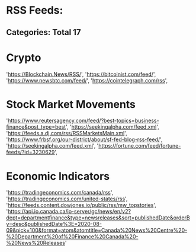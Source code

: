 # RSS Feeds:

## Categories: Total 17

# Crypto
'https://Blockchain.News/RSS/',
'https://bitcoinist.com/feed/',
'https://www.newsbtc.com/feed/',
'https://cointelegraph.com/rss',

# Stock Market Movements
'https://www.reutersagency.com/feed/?best-topics=business-finance&post_type=best',
'https://seekingalpha.com/feed.xml',
'https://feeds.a.dj.com/rss/RSSMarketsMain.xml',
'https://www.frbsf.org/our-district/about/sf-fed-blog-rss-feed/',
'https://seekingalpha.com/feed.xml',
'https://fortune.com/feed/fortune-feeds/?id=3230629',

# Economic Indicators
'https://tradingeconomics.com/canada/rss',
'https://tradingeconomics.com/united-states/rss',
'https://feeds.content.dowjones.io/public/rss/mw_topstories',
'https://api.io.canada.ca/io-server/gc/news/en/v2?dept=departmentfinance&type=newsreleases&sort=publishedDate&orderBy=desc&publishedDate%3E=2020-08-09&pick=100&format=atom&atomtitle=Canada%20News%20Centre%20-%20Department%20of%20Finance%20Canada%20-%20News%20Releases'